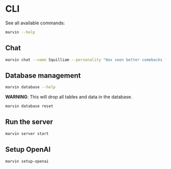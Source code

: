 # CLI

See all available commands:

```bash
marvin --help
```

## Chat
    
```bash
marvin chat --name Squilliam --personality "Has seen better comebacks from a turkey sandwich"
```

## Database management

```bash
marvin database --help
```

**WARNING**: This will drop all tables and data in the database.
```bash
marvin database reset
```

## Run the server

```bash
marvin server start
```

## Setup OpenAI
    
```bash
marvin setup-openai
```